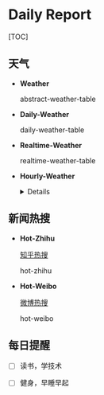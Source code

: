 # Daily Report

[TOC]

## 天气

* **Weather**

  abstract-weather-table

* **Daily-Weather**

  daily-weather-table

* **Realtime-Weather**

  realtime-weather-table

* **Hourly-Weather**

  <details>
    <summary>Details</summary>
  	hourly-weather-table
  </details>

## 新闻热搜

* **Hot-Zhihu**

  [知乎热搜](https://www.zhihu.com/hot)

  hot-zhihu

* **Hot-Weibo**

  [微博热搜](https://s.weibo.com/top/summary?cate=realtimehot)
  
  hot-weibo

## 每日提醒

- [ ] 读书，学技术
- [ ] 健身，早睡早起

